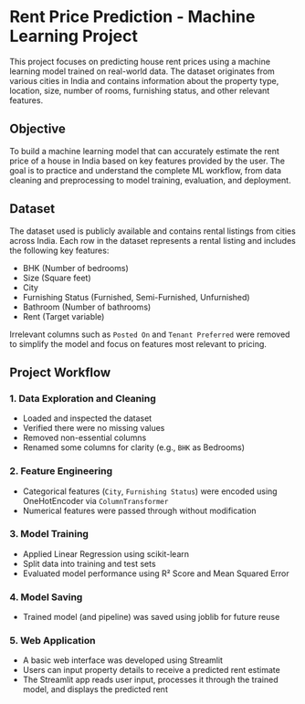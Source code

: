 # Rent Price Prediction - Machine Learning Project

This project focuses on predicting house rent prices using a machine learning model trained on real-world data. The dataset originates from various cities in India and contains information about the property type, location, size, number of rooms, furnishing status, and other relevant features.

## Objective

To build a machine learning model that can accurately estimate the rent price of a house in India based on key features provided by the user. The goal is to practice and understand the complete ML workflow, from data cleaning and preprocessing to model training, evaluation, and deployment.

## Dataset

The dataset used is publicly available and contains rental listings from cities across India. Each row in the dataset represents a rental listing and includes the following key features:

- BHK (Number of bedrooms)
- Size (Square feet)
- City
- Furnishing Status (Furnished, Semi-Furnished, Unfurnished)
- Bathroom (Number of bathrooms)
- Rent (Target variable)

Irrelevant columns such as `Posted On` and `Tenant Preferred` were removed to simplify the model and focus on features most relevant to pricing.

## Project Workflow

### 1. Data Exploration and Cleaning
- Loaded and inspected the dataset
- Verified there were no missing values
- Removed non-essential columns
- Renamed some columns for clarity (e.g., `BHK` as Bedrooms)

### 2. Feature Engineering
- Categorical features (`City`, `Furnishing Status`) were encoded using OneHotEncoder via `ColumnTransformer`
- Numerical features were passed through without modification

### 3. Model Training
- Applied Linear Regression using scikit-learn
- Split data into training and test sets
- Evaluated model performance using R² Score and Mean Squared Error

### 4. Model Saving
- Trained model (and pipeline) was saved using joblib for future reuse

### 5. Web Application
- A basic web interface was developed using Streamlit
- Users can input property details to receive a predicted rent estimate
- The Streamlit app reads user input, processes it through the trained model, and displays the predicted rent




